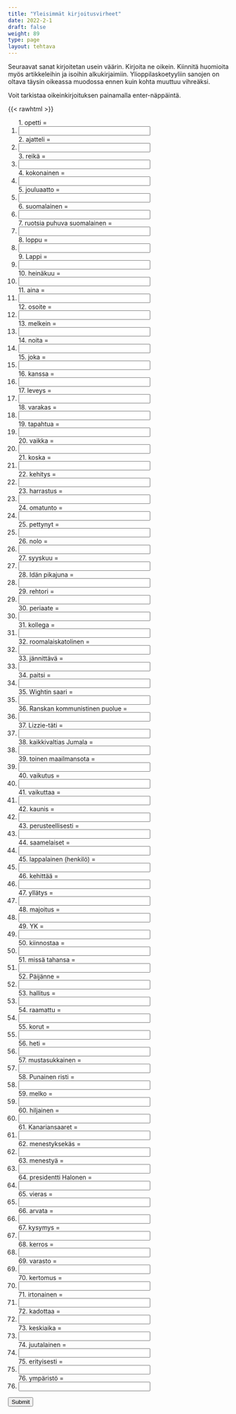 ```yaml
---
title: "Yleisimmät kirjoitusvirheet"
date: 2022-2-1
draft: false
weight: 89
type: page
layout: tehtava
---
```


Seuraavat sanat kirjoitetan usein väärin. Kirjoita ne oikein. Kiinnitä huomioita myös artikkeleihin ja isoihin alkukirjaimiin. Ylioppilaskoetyyliin sanojen on oltava täysin oikeassa muodossa ennen kuin kohta muuttuu vihreäksi.

Voit tarkistaa oikeinkirjoituksen painamalla enter-näppäintä.

{{< rawhtml >}}
<div class="tehtava">
<form autocomplete="off">
  <ol>
  
<section>
1. opetti = &nbsp;<br class="flex visible md:hidden lg:hidden"><li><input id="q1" type="text"/><span></span></li>
</section>
<section>
2. ajatteli = &nbsp;<br class="flex visible md:hidden lg:hidden"><li><input id="q2" type="text"/><span></span></li>
</section>
<section>
3. reikä = &nbsp;<br class="flex visible md:hidden lg:hidden"><li><input id="q3" type="text"/><span></span></li>
</section>
<section>
4. kokonainen = &nbsp;<br class="flex visible md:hidden lg:hidden"><li><input id="q4" type="text"/><span></span></li>
</section>
<section>
5. jouluaatto = &nbsp;<br class="flex visible md:hidden lg:hidden"><li><input id="q5" type="text"/><span></span></li>
</section>
<section>
6. suomalainen = &nbsp;<br class="flex visible md:hidden lg:hidden"><li><input id="q6" type="text"/><span></span></li>
</section>
<section>
7. ruotsia puhuva suomalainen = &nbsp;<br class="flex visible md:hidden lg:hidden"><li><input id="q7" type="text"/><span></span></li>
</section>
<section>
8. loppu = &nbsp;<br class="flex visible md:hidden lg:hidden"><li><input id="q8" type="text"/><span></span></li>
</section>
<section>
9. Lappi = &nbsp;<br class="flex visible md:hidden lg:hidden"><li><input id="q9" type="text"/><span></span></li>
</section>
<section>
10. heinäkuu = &nbsp;<br class="flex visible md:hidden lg:hidden"><li><input id="q10" type="text"/><span></span></li>
</section>
<section>
11. aina = &nbsp;<br class="flex visible md:hidden lg:hidden"><li><input id="q11" type="text"/><span></span></li>
</section>
<section>
12. osoite = &nbsp;<br class="flex visible md:hidden lg:hidden"><li><input id="q12" type="text"/><span></span></li>
</section>
<section>
13. melkein = &nbsp;<br class="flex visible md:hidden lg:hidden"><li><input id="q13" type="text"/><span></span></li>
</section>
<section>
14. noita = &nbsp;<br class="flex visible md:hidden lg:hidden"><li><input id="q14" type="text"/><span></span></li>
</section>
<section>
15. joka = &nbsp;<br class="flex visible md:hidden lg:hidden"><li><input id="q15" type="text"/><span></span></li>
</section>
<section>
16. kanssa = &nbsp;<br class="flex visible md:hidden lg:hidden"><li><input id="q16" type="text"/><span></span></li>
</section>
<section>
17. leveys = &nbsp;<br class="flex visible md:hidden lg:hidden"><li><input id="q17" type="text"/><span></span></li>
</section>
<section>
18. varakas = &nbsp;<br class="flex visible md:hidden lg:hidden"><li><input id="q18" type="text"/><span></span></li>
</section>
<section>
19. tapahtua = &nbsp;<br class="flex visible md:hidden lg:hidden"><li><input id="q19" type="text"/><span></span></li>
</section>
<section>
20. vaikka = &nbsp;<br class="flex visible md:hidden lg:hidden"><li><input id="q20" type="text"/><span></span></li>
</section>
<section>
21. koska = &nbsp;<br class="flex visible md:hidden lg:hidden"><li><input id="q21" type="text"/><span></span></li>
</section>
<section>
22. kehitys = &nbsp;<br class="flex visible md:hidden lg:hidden"><li><input id="q22" type="text"/><span></span></li>
</section>
<section>
23. harrastus = &nbsp;<br class="flex visible md:hidden lg:hidden"><li><input id="q23" type="text"/><span></span></li>
</section>
<section>
24. omatunto = &nbsp;<br class="flex visible md:hidden lg:hidden"><li><input id="q24" type="text"/><span></span></li>
</section>
<section>
25. pettynyt = &nbsp;<br class="flex visible md:hidden lg:hidden"><li><input id="q25" type="text"/><span></span></li>
</section>
<section>
26. nolo = &nbsp;<br class="flex visible md:hidden lg:hidden"><li><input id="q26" type="text"/><span></span></li>
</section>
<section>
27. syyskuu = &nbsp;<br class="flex visible md:hidden lg:hidden"><li><input id="q27" type="text"/><span></span></li>
</section>
<section>
28. Idän pikajuna = &nbsp;<br class="flex visible md:hidden lg:hidden"><li><input id="q28" type="text"/><span></span></li>
</section>
<section>
29. rehtori = &nbsp;<br class="flex visible md:hidden lg:hidden"><li><input id="q29" type="text"/><span></span></li>
</section>
<section>
30. periaate = &nbsp;<br class="flex visible md:hidden lg:hidden"><li><input id="q30" type="text"/><span></span></li>
</section>
<section>
31. kollega = &nbsp;<br class="flex visible md:hidden lg:hidden"><li><input id="q31" type="text"/><span></span></li>
</section>
<section>
32. roomalaiskatolinen = &nbsp;<br class="flex visible md:hidden lg:hidden"><li><input id="q32" type="text"/><span></span></li>
</section>
<section>
33. jännittävä = &nbsp;<br class="flex visible md:hidden lg:hidden"><li><input id="q33" type="text"/><span></span></li>
</section>
<section>
34. paitsi = &nbsp;<br class="flex visible md:hidden lg:hidden"><li><input id="q34" type="text"/><span></span></li>
</section>
<section>
35. Wightin saari = &nbsp;<br class="flex visible md:hidden lg:hidden"><li><input id="q35" type="text"/><span></span></li>
</section>
<section>
36. Ranskan kommunistinen puolue = &nbsp;<br class="flex visible md:hidden lg:hidden"><li><input id="q36" type="text"/><span></span></li>
</section>
<section>
37. Lizzie-täti = &nbsp;<br class="flex visible md:hidden lg:hidden"><li><input id="q37" type="text"/><span></span></li>
</section>
<section>
38. kaikkivaltias Jumala = &nbsp;<br class="flex visible md:hidden lg:hidden"><li><input id="q38" type="text"/><span></span></li>
</section>
<section>
39. toinen maailmansota = &nbsp;<br class="flex visible md:hidden lg:hidden"><li><input id="q39" type="text"/><span></span></li>
</section>
<section>
40. vaikutus = &nbsp;<br class="flex visible md:hidden lg:hidden"><li><input id="q40" type="text"/><span></span></li>
</section>
<section>
41. vaikuttaa = &nbsp;<br class="flex visible md:hidden lg:hidden"><li><input id="q41" type="text"/><span></span></li>
</section>
<section>
42. kaunis = &nbsp;<br class="flex visible md:hidden lg:hidden"><li><input id="q42" type="text"/><span></span></li>
</section>
<section>
43. perusteellisesti = &nbsp;<br class="flex visible md:hidden lg:hidden"><li><input id="q43" type="text"/><span></span></li>
</section>
<section>
44. saamelaiset = &nbsp;<br class="flex visible md:hidden lg:hidden"><li><input id="q44" type="text"/><span></span></li>
</section>
<section>
45. lappalainen (henkilö) = &nbsp;<br class="flex visible md:hidden lg:hidden"><li><input id="q45" type="text"/><span></span></li>
</section>
<section>
46. kehittää = &nbsp;<br class="flex visible md:hidden lg:hidden"><li><input id="q46" type="text"/><span></span></li>
</section>
<section>
47. yllätys = &nbsp;<br class="flex visible md:hidden lg:hidden"><li><input id="q47" type="text"/><span></span></li>
</section>
<section>
48. majoitus = &nbsp;<br class="flex visible md:hidden lg:hidden"><li><input id="q48" type="text"/><span></span></li>
</section>
<section>
49. YK = &nbsp;<br class="flex visible md:hidden lg:hidden"><li><input id="q49" type="text"/><span></span></li>
</section>
<section>
50. kiinnostaa = &nbsp;<br class="flex visible md:hidden lg:hidden"><li><input id="q50" type="text"/><span></span></li>
</section>
<section>
51. missä tahansa = &nbsp;<br class="flex visible md:hidden lg:hidden"><li><input id="q51" type="text"/><span></span></li>
</section>
<section>
52. Päijänne = &nbsp;<br class="flex visible md:hidden lg:hidden"><li><input id="q52" type="text"/><span></span></li>
</section>
<section>
53. hallitus = &nbsp;<br class="flex visible md:hidden lg:hidden"><li><input id="q53" type="text"/><span></span></li>
</section>
<section>
54. raamattu = &nbsp;<br class="flex visible md:hidden lg:hidden"><li><input id="q54" type="text"/><span></span></li>
</section>
<section>
55. korut = &nbsp;<br class="flex visible md:hidden lg:hidden"><li><input id="q55" type="text"/><span></span></li>
</section>
<section>
56. heti = &nbsp;<br class="flex visible md:hidden lg:hidden"><li><input id="q56" type="text"/><span></span></li>
</section>
<section>
57. mustasukkainen = &nbsp;<br class="flex visible md:hidden lg:hidden"><li><input id="q57" type="text"/><span></span></li>
</section>
<section>
58. Punainen risti = &nbsp;<br class="flex visible md:hidden lg:hidden"><li><input id="q58" type="text"/><span></span></li>
</section>
<section>
59. melko = &nbsp;<br class="flex visible md:hidden lg:hidden"><li><input id="q59" type="text"/><span></span></li>
</section>
<section>
60. hiljainen = &nbsp;<br class="flex visible md:hidden lg:hidden"><li><input id="q60" type="text"/><span></span></li>
</section>
<section>
61. Kanariansaaret = &nbsp;<br class="flex visible md:hidden lg:hidden"><li><input id="q61" type="text"/><span></span></li>
</section>
<section>
62. menestyksekäs = &nbsp;<br class="flex visible md:hidden lg:hidden"><li><input id="q62" type="text"/><span></span></li>
</section>
<section>
63. menestyä = &nbsp;<br class="flex visible md:hidden lg:hidden"><li><input id="q63" type="text"/><span></span></li>
</section>
<section>
64. presidentti Halonen = &nbsp;<br class="flex visible md:hidden lg:hidden"><li><input id="q64" type="text"/><span></span></li>
</section>
<section>
65. vieras = &nbsp;<br class="flex visible md:hidden lg:hidden"><li><input id="q65" type="text"/><span></span></li>
</section>
<section>
66. arvata = &nbsp;<br class="flex visible md:hidden lg:hidden"><li><input id="q66" type="text"/><span></span></li>
</section>
<section>
67. kysymys = &nbsp;<br class="flex visible md:hidden lg:hidden"><li><input id="q67" type="text"/><span></span></li>
</section>
<section>
68. kerros = &nbsp;<br class="flex visible md:hidden lg:hidden"><li><input id="q68" type="text"/><span></span></li>
</section>
<section>
69. varasto = &nbsp;<br class="flex visible md:hidden lg:hidden"><li><input id="q69" type="text"/><span></span></li>
</section>
<section>
70. kertomus = &nbsp;<br class="flex visible md:hidden lg:hidden"><li><input id="q70" type="text"/><span></span></li>
</section>
<section>
71. irtonainen = &nbsp;<br class="flex visible md:hidden lg:hidden"><li><input id="q71" type="text"/><span></span></li>
</section>
<section>
72. kadottaa = &nbsp;<br class="flex visible md:hidden lg:hidden"><li><input id="q72" type="text"/><span></span></li>
</section>
<section>
73. keskiaika = &nbsp;<br class="flex visible md:hidden lg:hidden"><li><input id="q73" type="text"/><span></span></li>
</section>
<section>
74. juutalainen = &nbsp;<br class="flex visible md:hidden lg:hidden"><li><input id="q74" type="text"/><span></span></li>
</section>
<section>
75. erityisesti = &nbsp;<br class="flex visible md:hidden lg:hidden"><li><input id="q75" type="text"/><span></span></li>
</section>
<section>
76. ympäristö = &nbsp;<br class="flex visible md:hidden lg:hidden"><li><input id="q76" type="text"/><span></span></li>
</section>

</ol>
  
 <link rel="stylesheet" type="text/css" href="/css/kirjoita1.css"/>

<div id="buttonWrapper">
  <button type="submit">Submit</button>
</div>

</form>
</div>


<script>
var answers = {
"q1": ["taught"],
"q2": ["thought"],
"q3": ["hole"],
"q4": ["whole"],
"q5": ["Christmas Eve"],
"q6": ["Finnish","a Finn"],
"q7": ["a Swedish speaking Finn"],
"q8": ["finish"],
"q9": ["Lapland"],
"q10": ["July"],
"q11": ["always"],
"q12": ["address"],
"q13": ["almost"],
"q14": ["witch"],
"q15": ["which"],
"q16": ["with"],
"q17": ["width"],
"q18": ["wealthy"],
"q19": ["happen"],
"q20": ["although"],
"q21": ["because"],
"q22": ["development"],
"q23": ["hobby"],
"q24": ["conscience"],
"q25": ["disappointed"],
"q26": ["embarrassed"],
"q27": ["September"],
"q28": ["the Orient Express"],
"q29": ["principal"],
"q30": ["principle"],
"q31": ["colleague"],
"q32": ["Roman Catholic"],
"q33": ["exciting"],
"q34": ["except"],
"q35": ["the Isle of Wight"],
"q36": ["the French Communist Party"],
"q37": ["Aunt Lizzie"],
"q38": ["God Almighty"],
"q39": ["WWII", "the Second World War"],
"q40": ["effect"],
"q41": ["affect"],
"q42": ["beautiful"],
"q43": ["thoroughly"],
"q44": ["the Samis"],
"q45": ["Lapp"],
"q46": ["develop"],
"q47": ["surprise"],
"q48": ["accommodation"],
"q49": ["UN, the United Nations", "the UN"],
"q50": ["interest"],
"q51": ["wherever"],
"q52": ["Lake Päijänne"],
"q53": ["government"],
"q54": ["the Bible"],
"q55": ["jewellery", "jewelry"],
"q56": ["immediately"],
"q57": ["jealous"],
"q58": ["the Red Cross"],
"q59": ["quite"],
"q60": ["quiet"],
"q61": ["the Canary Islands", "the Canaries"],
"q62": ["successful"],
"q63": ["succeed"],
"q64": ["President Halonen"],
"q65": ["guest"],
"q66": ["guess"],
"q67": ["question"],
"q68": ["storey"],
"q69": ["store"],
"q70": ["story"],
"q71": ["loose"],
"q72": ["lose"],
"q73": ["the Middle Ages"],
"q74": ["Jewish", "a Jew"],
"q75": ["especially"],
"q76": ["environment"],
  
  };

function markAnswers() {
  $("input[type='text']").each(function() {
    console.log($.inArray(this.value, answers[this.id]));
    if ($.inArray(this.value.trim(), answers[this.id]) === -1) {
      $(this).parent()[0].setAttribute("class", "vaarin");
    } else {
      $(this).parent()[0].setAttribute("class", "oikein");
    }
  })
}

$("form").on("submit", function(e) {
  e.preventDefault();
  markAnswers();
});
</script>

<style>
.tehtava input[type="text"] {
    width: 300px;
    text-align: left;
}
</style>
</rawhtml>



